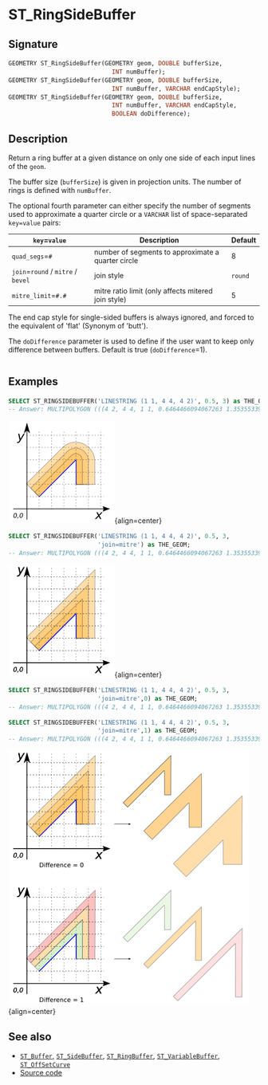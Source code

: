 # ST_RingSideBuffer

## Signature

```sql
GEOMETRY ST_RingSideBuffer(GEOMETRY geom, DOUBLE bufferSize, 
                             INT numBuffer);
GEOMETRY ST_RingSideBuffer(GEOMETRY geom, DOUBLE bufferSize, 
                             INT numBuffer, VARCHAR endCapStyle);
GEOMETRY ST_RingSideBuffer(GEOMETRY geom, DOUBLE bufferSize, 
                             INT numBuffer, VARCHAR endCapStyle, 
                             BOOLEAN doDifference);
```

## Description
Return a ring buffer at a given distance on only one side of each input lines of the `geom`.

The buffer size (`bufferSize`) is given in projection units.
The number of rings is defined with `numBuffer`.


The optional fourth parameter can either specify the number of segments used to
approximate a quarter circle or a `VARCHAR` list of
space-separated `key=value` pairs:

| `key`=`value` | Description | Default |
|-|-|-|
| `quad_segs`=`#` | number of segments to approximate a quarter circle | 8 |
| `join`=`round` / `mitre` / `bevel` | join style | `round` |
| `mitre_limit`=`#.#` | mitre ratio limit (only affects mitered join style) | 5 |


The end cap style for single-sided buffers is always ignored, and forced to the equivalent of 'flat' (Synonym of 'butt').

The `doDifference` parameter is used to define if the user want to keep only difference between buffers. Default is true (`doDifference`=1).

```{include} type-warning_geometrycollection.md
```


## Examples

```sql
SELECT ST_RINGSIDEBUFFER('LINESTRING (1 1, 4 4, 4 2)', 0.5, 3) as THE_GEOM;
-- Answer: MULTIPOLYGON (((4 2, 4 4, 1 1, 0.6464466094067263 1.3535533905932737, 3.646446609406726 4.353553390593274, 3.722214883490199 4.4157348061512725, 3.808658283817455 4.461939766255643, 3.902454838991936 4.490392640201615, 4 4.5, 4.097545161008064 4.490392640201615, 4.191341716182545 4.461939766255643, 4.2777851165098015 4.4157348061512725, 4.353553390593274 4.353553390593274, 4.4157348061512725 4.277785116509801, 4.461939766255643 4.191341716182545, 4.490392640201615 4.097545161008064, 4.5 4, 4.5 2, 4 2)), ((1 1, 0.2928932188134524 1.7071067811865475, 3.2928932188134525 4.707106781186548, 3.444429766980398 4.831469612302545, 3.6173165676349104 4.923879532511287, 3.804909677983872 4.98078528040323, 4 5, 4.195090322016128 4.98078528040323, 4.38268343236509 4.923879532511287, 4.555570233019602 4.831469612302545, 4.707106781186548 4.707106781186548, 4.831469612302545 4.555570233019602, 4.923879532511287 4.38268343236509, 4.98078528040323 4.195090322016129, 5 4, 5 2, 4.5 2, 4.5 4, 4.490392640201615 4.097545161008064, 4.461939766255643 4.191341716182545, 4.4157348061512725 4.277785116509801, 4.353553390593274 4.353553390593274, 4.2777851165098015 4.4157348061512725, 4.191341716182545 4.461939766255643, 4.097545161008064 4.490392640201615, 4 4.5, 3.902454838991936 4.490392640201615, 3.808658283817455 4.461939766255643, 3.722214883490199 4.4157348061512725, 3.646446609406726 4.353553390593274, 0.6464466094067263 1.3535533905932737, 1 1)), ((0.2928932188134525 1.7071067811865475, -0.0606601717798214 2.0606601717798214, 2.9393398282201786 5.060660171779821, 3.1666446504705963 5.247204418453817, 3.4259748514523647 5.38581929876693, 3.707364516975807 5.471177920604846, 3.9999999999999996 5.5, 4.292635483024192 5.471177920604846, 4.574025148547634 5.38581929876693, 4.833355349529403 5.247204418453818, 5.060660171779821 5.060660171779821, 5.247204418453817 4.833355349529404, 5.38581929876693 4.574025148547635, 5.471177920604846 4.292635483024193, 5.5 4, 5.5 2, 5 2, 5 4, 4.98078528040323 4.195090322016129, 4.923879532511287 4.38268343236509, 4.831469612302545 4.555570233019602, 4.707106781186548 4.707106781186548, 4.555570233019602 4.831469612302545, 4.38268343236509 4.923879532511287, 4.195090322016128 4.98078528040323, 4 5, 3.804909677983872 4.98078528040323, 3.6173165676349104 4.923879532511287, 3.444429766980398 4.831469612302545, 3.2928932188134525 4.707106781186548, 0.2928932188134525 1.7071067811865475))) 
```

![](./ST_RingSideBuffer_1.png){align=center}


```sql
SELECT ST_RINGSIDEBUFFER('LINESTRING (1 1, 4 4, 4 2)', 0.5, 3, 
                         'join=mitre') as THE_GEOM;
-- Answer: MULTIPOLYGON (((4 2, 4 4, 1 1, 0.6464466094067263 1.3535533905932737, 4.5 5.207106781186547, 4.5 2, 4 2)), ((1 1, 0.2928932188134524 1.7071067811865475, 5 6.414213562373096, 5 2, 4.5 2, 4.5 5.207106781186547, 0.6464466094067263 1.3535533905932737, 1 1)), ((0.2928932188134525 1.7071067811865475, -0.0606601717798214 2.0606601717798214, 5.5 7.621320343559642, 5.5 2, 5 2, 5 6.414213562373096, 0.2928932188134525 1.7071067811865475))) 
```

![](./ST_RingSideBuffer_2.png){align=center}

```sql
SELECT ST_RINGSIDEBUFFER('LINESTRING (1 1, 4 4, 4 2)', 0.5, 3, 
                         'join=mitre',0) as THE_GEOM;
-- Answer: MULTIPOLYGON (((4 2, 4 4, 1 1, 0.6464466094067263 1.3535533905932737, 4.5 5.207106781186547, 4.5 2, 4 2)), ((4 2, 4 4, 1 1, 0.2928932188134524 1.7071067811865475, 5 6.414213562373096, 5 2, 4 2)), ((4 2, 4 4, 1 1, -0.0606601717798214 2.0606601717798214, 5.5 7.621320343559642, 5.5 2, 4 2)))
```

```sql
SELECT ST_RINGSIDEBUFFER('LINESTRING (1 1, 4 4, 4 2)', 0.5, 3, 
                         'join=mitre',1) as THE_GEOM;
-- Answer: MULTIPOLYGON (((4 2, 4 4, 1 1, 0.6464466094067263 1.3535533905932737, 4.5 5.207106781186547, 4.5 2, 4 2)), ((1 1, 0.2928932188134524 1.7071067811865475, 5 6.414213562373096, 5 2, 4.5 2, 4.5 5.207106781186547, 0.6464466094067263 1.3535533905932737, 1 1)), ((0.2928932188134525 1.7071067811865475, -0.0606601717798214 2.0606601717798214, 5.5 7.621320343559642, 5.5 2, 5 2, 5 6.414213562373096, 0.2928932188134525 1.7071067811865475)))
```

![](./ST_RingSideBuffer_3.png){align=center}


## See also
* [`ST_Buffer`](../ST_Buffer), [`ST_SideBuffer`](../ST_SideBuffer), [`ST_RingBuffer`](../ST_RingBuffer), [`ST_VariableBuffer`](../ST_VariableBuffer), [`ST_OffSetCurve`](../ST_OffSetCurve)
* <a href="https://github.com/orbisgis/h2gis/blob/master/h2gis-functions/src/main/java/org/h2gis/functions/spatial/buffer/ST_RingSideBuffer.java" target="_blank">Source code</a>
